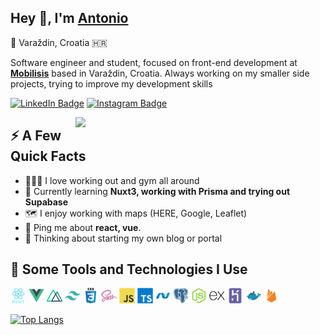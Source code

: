 <h2>Hey 👋, I'm <a href="https://www.linkedin.com/in/antoniosumak/">Antonio</a></h2>
<p>📍 Varaždin, Croatia 🇭🇷</p>
<p>Software engineer and student, focused on front-end development at <strong><a href="https://www.mobilisis.hr/">Mobilisis</a></strong> based in Varaždin, Croatia. Always working on my smaller side projects, trying to improve my development skills</p>
<p><a href="https://www.linkedin.com/in/antoniosumak/"><img src="https://img.shields.io/badge/-@antoniosumak-0077B5?style=flat-square&amp;labelColor=0077B5&amp;logo=LinkedIn&amp;logoColor=white&amp;link=https://www.linkedin.com/in/antoniosumak/" alt="LinkedIn Badge"></a> <a href="https://www.instagram.com/antonio_sumak/"><img src="https://img.shields.io/badge/-@antonio_sumak-E4405F?style=flat-square&amp;labelColor=E4405F&amp;logo=Instagram&amp;logoColor=white&amp;link=https://www.instagram.com/antonio_sumak/" alt="Instagram Badge"></a></p>
<img align="right" src="https://cdn.dribbble.com/users/1162077/screenshots/5403918/focus-animation.gif" width="400"/>
<h2>⚡ A Few Quick Facts</h2>
<ul>
<li>🏋🏻‍♂️  I love working out and gym all around</li>
<li>🧐  Currently learning <strong>Nuxt3, working with Prisma and trying out Supabase</strong></li>
<li>🗺  I enjoy working with maps (HERE, Google, Leaflet)</li>
<li>💬  Ping me about <strong>react, vue</strong>.</li>
<li>📝  Thinking about starting my own blog or portal</li>
</ul>
<h2>🚀 Some Tools and Technologies I Use</h2>
<p align="left">
<img src="https://raw.githubusercontent.com/devicons/devicon/master/icons/react/react-original-wordmark.svg" alt="react" width="25" height="25" />
<img src="https://raw.githubusercontent.com/devicons/devicon/master/icons/vuejs/vuejs-original.svg" alt="vue" width="25" height="25" />
<img src="https://raw.githubusercontent.com/devicons/devicon/master/icons/nuxtjs/nuxtjs-original.svg" alt="nuxtJS" width="25" height="25" />
<img src="https://raw.githubusercontent.com/devicons/devicon/master/icons/tailwindcss/tailwindcss-plain.svg" alt="TailwindCSS" width="25" height="25" />
<img src="https://raw.githubusercontent.com/devicons/devicon/master/icons/css3/css3-original-wordmark.svg" alt="css3" width="25" height="25" />
<img src="https://raw.githubusercontent.com/devicons/devicon/master/icons/sass/sass-original.svg" alt="sass" width="25" height="25" />
<img src="https://raw.githubusercontent.com/devicons/devicon/master/icons/javascript/javascript-original.svg" alt="javascript" width="25" height="25" />
<img src="https://raw.githubusercontent.com/devicons/devicon/master/icons/typescript/typescript-original.svg" alt="typescript" width="25" height="25" />
<img src="https://raw.githubusercontent.com/devicons/devicon/master/icons/dot-net/dot-net-original.svg" alt=".NET" width="25" height="25" />
<img src="https://raw.githubusercontent.com/devicons/devicon/master/icons/postgresql/postgresql-plain.svg" alt="postgresql" width="25" height="25" />
<img src="https://raw.githubusercontent.com/devicons/devicon/master/icons/nodejs/nodejs-plain.svg" alt="nodejs" width="25" height="25" />
<img src="https://raw.githubusercontent.com/devicons/devicon/master/icons/express/express-original.svg" alt="express" width="25" height="25" />
<img src="https://raw.githubusercontent.com/devicons/devicon/master/icons/heroku/heroku-plain.svg" alt="heroku" width="25" height="25" />
<img src="https://raw.githubusercontent.com/devicons/devicon/master/icons/docker/docker-original.svg" alt="Docker" width="25" height="25" />
<img src="https://raw.githubusercontent.com/devicons/devicon/master/icons/firebase/firebase-plain.svg" alt="Firebase" width="25" height="25" />
</p>
<p><a href="https://github.com/anuraghazra/github-readme-stats"><img src="https://github-readme-stats.vercel.app/api/top-langs/?username=antoniosumak&amp;layout=compact&amp;hide=php" alt="Top Langs"></a></p>
